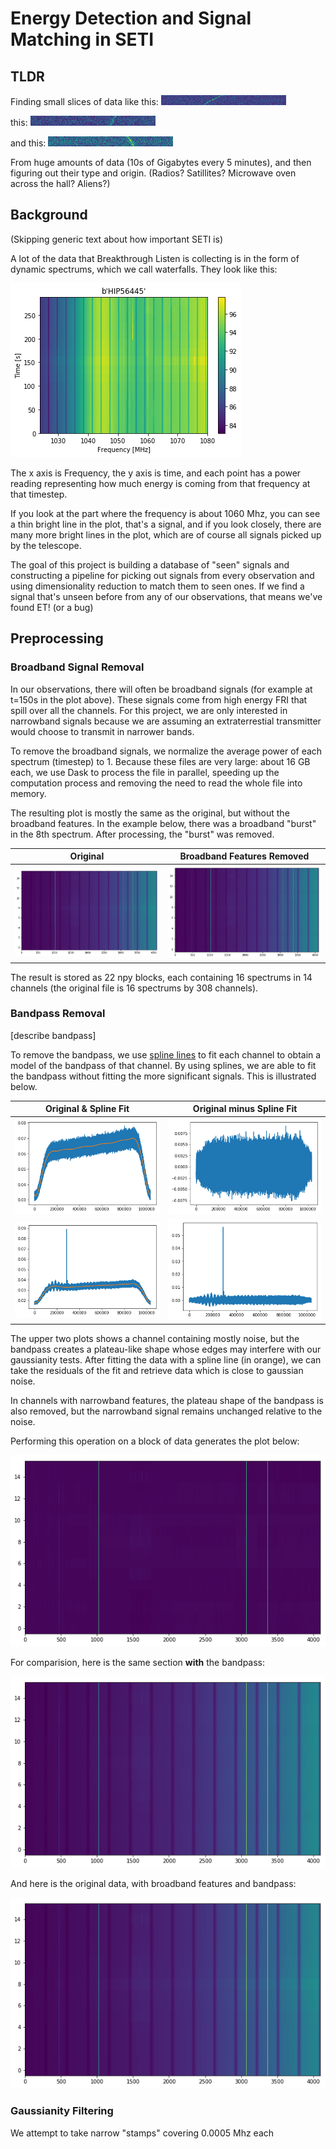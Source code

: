 # Energy Detection and Signal Matching in SETI

## TLDR

Finding small slices of data like this:
![](./imgs/filtered_1.png)

this: ![](./imgs/filtered_2.png)

and this: ![](./imgs/filtered_3.png)

From huge amounts of data (10s of Gigabytes every 5 minutes), and then figuring out their type and origin. (Radios? Satillites? Microwave oven across the hall? Aliens?)

## Background

(Skipping generic text about how important SETI is)

A lot of the data that Breakthrough Listen is collecting is in the form of dynamic spectrums, which we call waterfalls. They look like this:

![Example Waterfall](./imgs/waterfall_example.png)

The x axis is Frequency, the y axis is time, and each point has a power reading representing how much energy is coming from that frequency at that timestep.

If you look at the part where the frequency is about 1060 Mhz, you can see a thin bright line in the plot, that's a signal, and if you look closely, there are many more bright lines in the plot, which are of course all signals picked up by the telescope.

The goal of this project is building a database of "seen" signals and constructing a pipeline for picking out signals from every observation and using dimensionality reduction to match them to seen ones. If we find a signal that's unseen before from any of our observations, that means we've found ET! (or a bug)

## Preprocessing

### Broadband Signal Removal
In our observations, there will often be broadband signals (for example at t=150s in the plot above). These signals come from high energy FRI that spill over all the channels. For this project, we are only interested in narrowband signals because we are assuming an extraterrestial transmitter would choose to transmit in narrower bands.

To remove the broadband signals, we normalize the average power of each spectrum (timestep) to 1. Because these files are very large: about 16 GB each, we use Dask to process the file in parallel, speeding up the computation process and removing the need to read the whole file into memory.

The resulting plot is mostly the same as the original, but without the broadband features. In the example below, there was a broadband "burst" in the 8th spectrum. After processing, the "burst" was removed.

| Original | Broadband Features Removed |
| ----- | -----|
| ![original](./imgs/original_block.png) | ![broadband removed](./imgs/broadband_removed.png)

The result is stored as 22 npy blocks, each containing 16 spectrums in 14 channels (the original file is 16 spectrums by 308 channels).

### Bandpass Removal
[describe bandpass]

To remove the bandpass, we use [spline lines](https://en.wikipedia.org/wiki/Spline_(mathematics)) to fit each channel to obtain a model of the bandpass of that channel. By using splines, we are able to fit the bandpass without fitting the more significant signals. This is illustrated below.

| Original & Spline Fit | Original minus Spline Fit |
| ----- | -----|
| ![original&spline](./imgs/spline_fit_1.png) | ![residuals](./imgs/residual_1.png) |
| ![original with features](./imgs/spline_fit_2.png) | ![residuals with features](./imgs/residual_2.png) |

The upper two plots shows a channel containing mostly noise, but the bandpass creates a plateau-like shape whose edges may interfere with our gaussianity tests. After fitting the data with a spline line (in orange), we can take the residuals of the fit and retrieve data which is close to gaussian noise.

In channels with narrowband features, the plateau shape of the bandpass is also removed, but the narrowband signal remains unchanged relative to the noise.

Performing this operation on a block of data generates the plot below:

![without bandpass](./imgs/bandpass_removed.png)

For comparision, here is the same section **with** the bandpass:

![after broadband removal but with bandpass](./imgs/broadband_removed.png)

And here is the original data, with broadband features and bandpass:

![original](./imgs/original_block.png)

### Gaussianity Filtering

We attempt to take narrow "stamps" covering 0.0005 Mhz each

